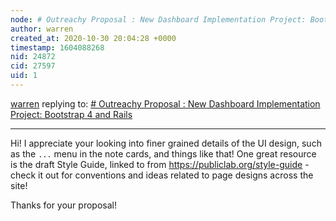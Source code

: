 ```yaml
---
node: # Outreachy Proposal : New Dashboard Implementation Project: Bootstrap 4 and Rails
author: warren
created_at: 2020-10-30 20:04:28 +0000
timestamp: 1604088268
nid: 24872
cid: 27597
uid: 1
---
```




[warren](../profile/warren) replying to: [# Outreachy Proposal : New Dashboard Implementation Project: Bootstrap 4 and Rails](../notes/thedevkaren/10-30-2020/outreachy-proposal-new-dashboard-implementation-project-bootstrap-4-and-rails)

----
Hi! I appreciate your looking into finer grained details of the UI design, such as the `...` menu in the note cards, and things like that! One great resource is the draft Style Guide, linked to from https://publiclab.org/style-guide - check it out for conventions and ideas related to page designs across the site!

Thanks for your proposal!